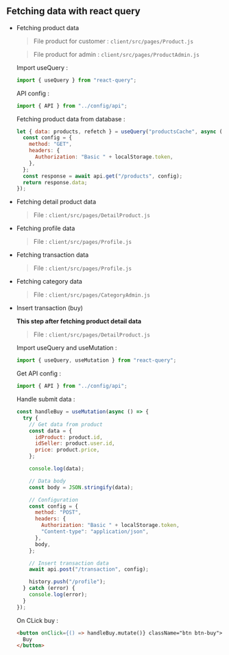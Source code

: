 ## Fetching data with react query

- Fetching product data

  > File product for customer : `client/src/pages/Product.js`

  > File product for admin : `client/src/pages/ProductAdmin.js`

  Import useQuery :

  ```javascript
  import { useQuery } from "react-query";
  ```

  API config :

  ```javascript
  import { API } from "../config/api";
  ```

  Fetching product data from database :

  ```javascript
  let { data: products, refetch } = useQuery("productsCache", async () => {
    const config = {
      method: "GET",
      headers: {
        Authorization: "Basic " + localStorage.token,
      },
    };
    const response = await api.get("/products", config);
    return response.data;
  });
  ```

* Fetching detail product data

  > File : `client/src/pages/DetailProduct.js`

* Fetching profile data

  > File : `client/src/pages/Profile.js`

* Fetching transaction data

  > File : `client/src/pages/Profile.js`

* Fetching category data

  > File : `client/src/pages/CategoryAdmin.js`

* Insert transaction (buy)

  **This step after fetching product detail data**

  > File : `client/src/pages/DetailProduct.js`

  Import useQuery and useMutation :

  ```javascript
  import { useQuery, useMutation } from "react-query";
  ```

  Get API config :

  ```javascript
  import { API } from "../config/api";
  ```

  Handle submit data :

  ```javascript
  const handleBuy = useMutation(async () => {
    try {
      // Get data from product
      const data = {
        idProduct: product.id,
        idSeller: product.user.id,
        price: product.price,
      };

      console.log(data);

      // Data body
      const body = JSON.stringify(data);

      // Configuration
      const config = {
        method: "POST",
        headers: {
          Authorization: "Basic " + localStorage.token,
          "Content-type": "application/json",
        },
        body,
      };

      // Insert transaction data
      await api.post("/transaction", config);

      history.push("/profile");
    } catch (error) {
      console.log(error);
    }
  });
  ```

  On CLick buy :

  ```html
  <button onClick={() => handleBuy.mutate()} className="btn btn-buy">
    Buy
  </button>
  ```
